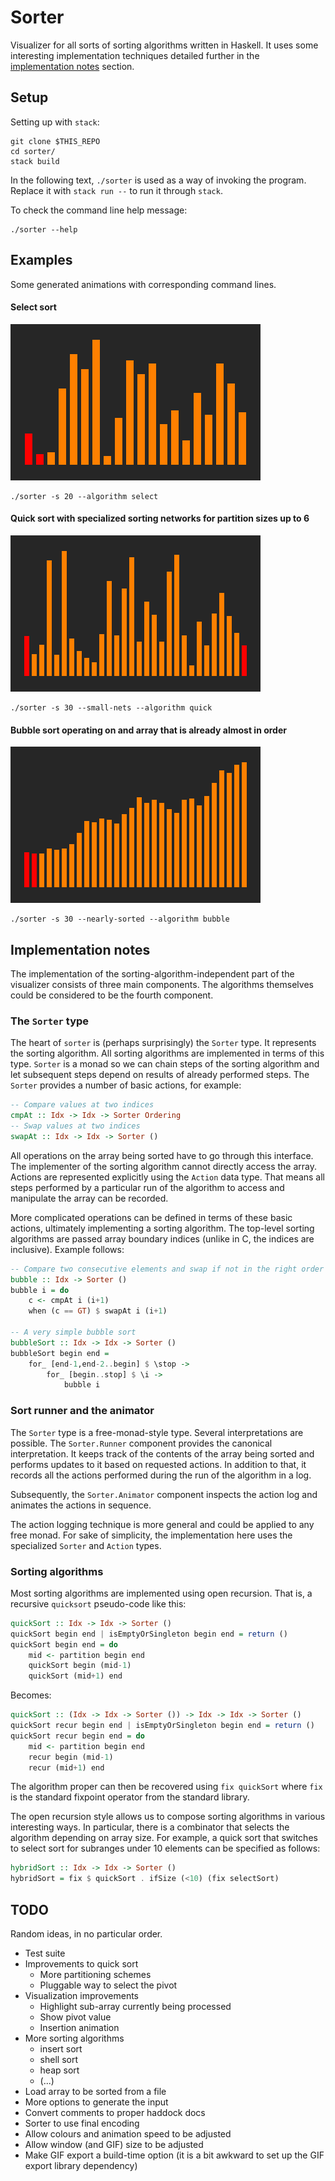 # Sorter

Visualizer for all sorts of sorting algorithms written in Haskell.
It uses some interesting implementation techniques detailed further
in the [implementation notes](#implementation-notes) section.

## Setup

Setting up with `stack`:

```
git clone $THIS_REPO
cd sorter/
stack build
```

In the following text, `./sorter` is used as a way of invoking the program.
Replace it with `stack run --` to run it through `stack`.

To check the command line help message:

```
./sorter --help
```

## Examples

Some generated animations with corresponding command lines.

#### Select sort

![Select sort](gifs/select-20.gif)

```
./sorter -s 20 --algorithm select
```

#### Quick sort with specialized sorting networks for partition sizes up to 6

![Quick sort with sortnets](gifs/quick-small-30.gif)

```
./sorter -s 30 --small-nets --algorithm quick
```

#### Bubble sort operating on and array that is already almost in order

![Bubble sort on almost sorted input](gifs/bubble-nearly-30.gif)

```
./sorter -s 30 --nearly-sorted --algorithm bubble
```

## Implementation notes

The implementation of the sorting-algorithm-independent part of the
visualizer consists of three main components. The algorithms themselves
could be considered to be the fourth component.

### The `Sorter` type

The heart of `sorter` is (perhaps surprisingly) the `Sorter` type.
It represents the sorting algorithm. All sorting algorithms are
implemented in terms of this type. `Sorter` is a monad so we can
chain steps of the sorting algorithm and let subsequent steps depend
on results of already performed steps. The `Sorter` provides a number
of basic actions, for example:

```haskell
-- Compare values at two indices
cmpAt :: Idx -> Idx -> Sorter Ordering
-- Swap values at two indices
swapAt :: Idx -> Idx -> Sorter ()
```

All operations on the array being sorted have to go through this
interface. The implementer of the sorting algorithm cannot directly
access the array.
Actions are represented explicitly using the `Action` data type.
That means all steps performed by a particular run of the algorithm
to access and manipulate the array can be recorded.

More complicated operations can be defined in terms of these basic
actions, ultimately implementing a sorting algorithm.
The top-level sorting algorithms are passed array boundary indices
(unlike in C, the indices are inclusive).
Example follows:

```haskell
-- Compare two consecutive elements and swap if not in the right order
bubble :: Idx -> Sorter ()
bubble i = do
    c <- cmpAt i (i+1)
    when (c == GT) $ swapAt i (i+1)

-- A very simple bubble sort
bubbleSort :: Idx -> Idx -> Sorter ()
bubbleSort begin end =
    for_ [end-1,end-2..begin] $ \stop ->
        for_ [begin..stop] $ \i ->
            bubble i
```

### Sort runner and the animator

The `Sorter` type is a free-monad-style type. Several interpretations
are possible. The `Sorter.Runner` component provides the canonical
interpretation. It keeps track of the contents of the array being sorted
and performs updates to it based on requested actions. In addition to that,
it records all the actions performed during the run of the algorithm
in a log.

Subsequently, the `Sorter.Animator` component inspects the action log
and animates the actions in sequence.

The action logging technique is more general and could be applied to
any free monad. For sake of simplicity, the implementation here
uses the specialized `Sorter` and `Action` types.

### Sorting algorithms

Most sorting algorithms are implemented using open recursion.
That is, a recursive `quicksort` pseudo-code like this:

```haskell
quickSort :: Idx -> Idx -> Sorter ()
quickSort begin end | isEmptyOrSingleton begin end = return ()
quickSort begin end = do
    mid <- partition begin end
    quickSort begin (mid-1)
    quickSort (mid+1) end
```

Becomes:

```haskell
quickSort :: (Idx -> Idx -> Sorter ()) -> Idx -> Idx -> Sorter ()
quickSort recur begin end | isEmptyOrSingleton begin end = return ()
quickSort recur begin end = do
    mid <- partition begin end
    recur begin (mid-1)
    recur (mid+1) end
```

The algorithm proper can then be recovered using `fix quickSort` where
`fix` is the standard fixpoint operator from the standard library.

The open recursion style allows us to compose sorting algorithms in various
interesting ways. In particular, there is a combinator that selects the
algorithm depending on array size. For example, a quick sort that switches
to select sort for subranges under 10 elements can be specified as follows:

```haskell
hybridSort :: Idx -> Idx -> Sorter ()
hybridSort = fix $ quickSort . ifSize (<10) (fix selectSort)
```

## TODO

Random ideas, in no particular order.

* Test suite
* Improvements to quick sort
  * More partitioning schemes
  * Pluggable way to select the pivot
* Visualization improvements
  * Highlight sub-array currently being processed
  * Show pivot value
  * Insertion animation
* More sorting algorithms
  * insert sort
  * shell sort
  * heap sort
  * (...)
* Load array to be sorted from a file
* More options to generate the input
* Convert comments to proper haddock docs
* Sorter to use final encoding
* Allow colours and animation speed to be adjusted
* Allow window (and GIF) size to be adjusted
* Make GIF export a build-time option
  (it is a bit awkward to set up the GIF export library dependency)
